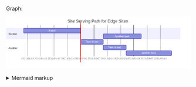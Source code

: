 

Graph:

<!-- generated by mermaid compile action - START -->
![~mermaid diagram 1~](.resources/diagram-md-1.png)
<details>
  <summary>Mermaid markup</summary>

```mermaid
gantt
    title Site Serving Path for Edge Sites
    dateFormat  MM-DD

    section Section
    A task           :a1, 01-01, 30d
    Another task     :after a  , 20d

    section Anothersssss
    Task ins sec      :a,after a1, 12d
    Task in sec      :after a, 12d
    another task      : 24d
```

</details>
<!-- generated by mermaid compile action - END -->
    







